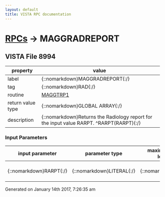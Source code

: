 ```yaml
---
layout: default
title: VISTA RPC documentation
---
```




# [RPCs](TableOfContent.md) &#8594; MAGGRADREPORT 


 ## VISTA File 8994
 property | value 
--- | --- 
 label | {::nomarkdown}MAGGRADREPORT{:/}
 tag | {::nomarkdown}RAD{:/}
 routine | [MAGGTRP1](http://code.osehra.org/dox/Routine_MAGGTRP1_source.html)
 return value type | {::nomarkdown}GLOBAL ARRAY{:/}
 description | {::nomarkdown}Returns the Radiology report for the input value RARPT.  ^RARPT(RARPT){:/}

### Input Parameters

| input parameter | parameter type | maximum data length | required | description | 
| --- | --- | --- | --- | --- | 
| {::nomarkdown}RARPT{:/} | {::nomarkdown}LITERAL{:/} | {::nomarkdown}30{:/} | {::nomarkdown}true{:/} | {::nomarkdown}Internal entry number of ^RARPT(RARPT).{:/} | 




 Generated on January 14th 2017, 7:26:35 am